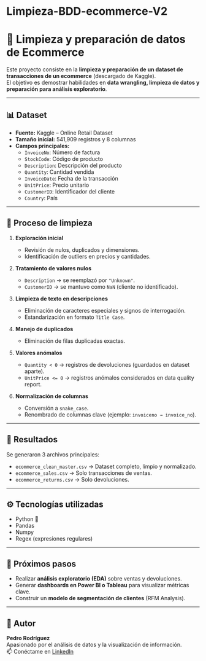 # Limpieza-BDD-ecommerce-V2
# 🛒 Limpieza y preparación de datos de Ecommerce

Este proyecto consiste en la **limpieza y preparación de un dataset de transacciones de un ecommerce** (descargado de Kaggle).  
El objetivo es demostrar habilidades en **data wrangling, limpieza de datos y preparación para análisis exploratorio**.

---

## 📊 Dataset
- **Fuente:** Kaggle – Online Retail Dataset
- **Tamaño inicial:** 541,909 registros y 8 columnas
- **Campos principales:**
  - `InvoiceNo`: Número de factura
  - `StockCode`: Código de producto
  - `Description`: Descripción del producto
  - `Quantity`: Cantidad vendida
  - `InvoiceDate`: Fecha de la transacción
  - `UnitPrice`: Precio unitario
  - `CustomerID`: Identificador del cliente
  - `Country`: País

---

## 🧹 Proceso de limpieza

1. **Exploración inicial**
   - Revisión de nulos, duplicados y dimensiones.
   - Identificación de outliers en precios y cantidades.

2. **Tratamiento de valores nulos**
   - `Description` → se reemplazó por `"Unknown"`.
   - `CustomerID` → se mantuvo como `NaN` (cliente no identificado).

3. **Limpieza de texto en descripciones**
   - Eliminación de caracteres especiales y signos de interrogación.
   - Estandarización en formato `Title Case`.

4. **Manejo de duplicados**
   - Eliminación de filas duplicadas exactas.

5. **Valores anómalos**
   - `Quantity < 0` → registros de devoluciones (guardados en dataset aparte).
   - `UnitPrice <= 0` → registros anómalos considerados en data quality report.

6. **Normalización de columnas**
   - Conversión a `snake_case`.
   - Renombrado de columnas clave (ejemplo: `invoiceno → invoice_no`).

---

## 📂 Resultados

Se generaron 3 archivos principales:

- `ecommerce_clean_master.csv` → Dataset completo, limpio y normalizado.  
- `ecommerce_sales.csv` → Solo transacciones de ventas.  
- `ecommerce_returns.csv` → Solo devoluciones.  

---

## ⚙️ Tecnologías utilizadas
- Python 🐍
- Pandas
- Numpy
- Regex (expresiones regulares)

---

## 🚀 Próximos pasos
- Realizar **análisis exploratorio (EDA)** sobre ventas y devoluciones.
- Generar **dashboards en Power BI o Tableau** para visualizar métricas clave.
- Construir un **modelo de segmentación de clientes** (RFM Analysis).

---

## 📌 Autor
**Pedro Rodríguez**  
Apasionado por el análisis de datos y la visualización de información.  
📫 Conéctame en [LinkedIn](www.linkedin.com/in/pedrojrodriguezs) 
